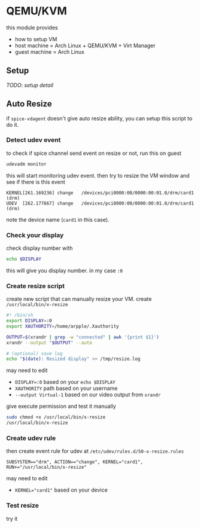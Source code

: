 # QEMU/KVM
this module provides
- how to setup VM
- host machine = Arch Linux + QEMU/KVM + Virt Manager
- guest machine = Arch Linux 

## Setup
*TODO: setup detail*

## Auto Resize
if `spice-vdagent` doesn't give auto resize ability, you can setup this script to do it.

### Detect udev event
to check if spice channel send event on resize or not, run this on guest
``` sh
udevadm monitor
```

this will start monitoring udev event. then try to resize the VM window and see if there is this event
``` 
KERNEL[261.169236] change   /devices/pci0000:00/0000:00:01.0/drm/card1 (drm)
UDEV  [262.177667] change   /devices/pci0000:00/0000:00:01.0/drm/card1 (drm)
```

note the device name (`card1` in this case). 

### Check your display
check display number with
``` sh
echo $DISPLAY
```

this will give you display number. in my case `:0`

### Create resize script
create new script that can manually resize your VM. create `/usr/local/bin/x-resize`
``` sh
#! /bin/sh
export DISPLAY=:0
export XAUTHORITY=/home/arpple/.Xauthority

OUTPUT=$(xrandr | grep -w "connected" | awk '{print $1}')
xrandr --output "$OUTPUT" --auto

# (optional) save log
echo "$(date): Resized display" >> /tmp/resize.log
```

may need to edit
- `DISPLAY=:0` based on your `echo $DISPLAY`
- `XAUTHORITY` path based on your username
- `--output Virtual-1` based on our video output from `xrandr`

give execute permission and test it manually

``` sh
sudo chmod +x /usr/local/bin/x-resize
/usr/local/bin/x-resize
```

### Create udev rule
then create event rule for udev at `/etc/udev/rules.d/50-x-resize.rules`
``` 
SUBSYSTEM=="drm", ACTION=="change", KERNEL="card1", RUN+="/usr/local/bin/x-resize"
```

may need to edit
- `KERNEL="card1"` based on your device

### Test resize
try it

